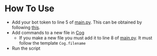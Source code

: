 # How To Use
- Add your bot token to line 5 of [main.py](main.py). This can be obtained by following [this](https://discordpy.readthedocs.io/en/latest/discord.html).
- Add commands to a new file in [Cog](Cog)
    - If you make a new file you must add it to line 8 of [main.py](main.py). It must follow the template `Cog.filename`
- Run the script
